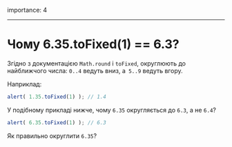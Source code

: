importance: 4

---

# Чому 6.35.toFixed(1) == 6.3?

Згідно з документацією `Math.round` і `toFixed`, округлюють до найближчого числа: `0..4` ведуть вниз, а` 5..9` ведуть вгору.

Наприклад:

```js run
alert( 1.35.toFixed(1) ); // 1.4
```

У подібному прикладі нижче, чому `6.35` округляється до `6.3`, а не `6.4`?

```js run
alert( 6.35.toFixed(1) ); // 6.3
```

Як правильно округлити `6.35`?

